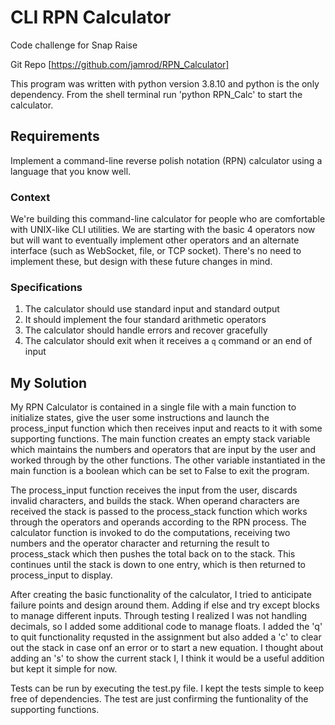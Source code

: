 # CLI RPN Calculator
Code challenge for Snap Raise

Git Repo [https://github.com/jamrod/RPN_Calculator]

This program was written with python version 3.8.10 and python is the only dependency.
From the shell terminal run 'python RPN_Calc' to start the calculator.

## Requirements
Implement a command-line reverse polish notation (RPN) calculator using a language that you know well.

### Context
We're building this command-line calculator for people who are comfortable with UNIX-like CLI utilities.
We are starting with the basic 4 operators now but will want to eventually implement other operators and
an alternate interface (such as WebSocket, file, or TCP socket).
There's no need to implement these, but design with these future changes in mind.

### Specifications
1. The calculator should use standard input and standard output
2. It should implement the four standard arithmetic operators
3. The calculator should handle errors and recover gracefully
4. The calculator should exit when it receives a `q` command or an end of input 

## My Solution
My RPN Calculator is contained in a single file with a main function to initialize states, give the user some instructions and launch the process_input function which then receives input and reacts to it with some supporting functions. The main function creates an empty stack variable which maintains the numbers and operators that are input by the user and worked through by the other functions. The other variable instantiated in the main function is a boolean which can be set to False to exit the program.

The process_input function receives the input from the user, discards invalid characters, and builds the stack. When operand characters are received the stack is passed to the process_stack function which works through the operators and operands according to the RPN process. The calculator function is invoked to do the computations, receiving two numbers and the operator character and returning the result to process_stack which then pushes the total back on to the stack. This continues until the stack is down to one entry, which is then returned to process_input to display.

After creating the basic functionality of the calculator, I tried to anticipate failure points and design around them. Adding if else and try except blocks to manage different inputs. Through testing I realized I was not handling decimals, so I added some additional code to manage floats. I added the 'q' to quit functionality requsted in the assignment but also added a 'c' to clear out the stack in case onf an error or to start a new equation. I thought about adding an 's' to show the current stack I, I think it would be a useful addition but kept it simple for now.

Tests can be run by executing the test.py file. I kept the tests simple to keep free of dependencies. The test are just confirming the funtionality of the supporting functions.
